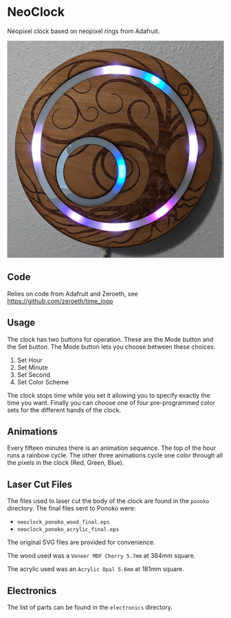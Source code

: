 NeoClock
========

Neopixel clock based on neopixel rings from Adafruit.

![NeoClock](./pictures/neoclock.png)

Code
---

Relies on code from Adafruit and Zeroeth, see
https://github.com/zeroeth/time_loop

Usage
---

The clock has two buttons for operation.  These are the Mode button and the
Set button.  The Mode button lets you choose between these choices:

1. Set Hour
2. Set Minute
3. Set Second
4. Set Color Scheme

The clock stops time while you set it allowing you to specify exactly the time
you want.  Finally you can choose one of four pre-programmed color sets for
the different hands of the clock.

Animations
---

Every fifteen minutes there is an animation sequence.  The top of the hour
runs a rainbow cycle.  The other three animations cycle one color through
all the pixels in the clock (Red, Green, Blue).

Laser Cut Files
---

The files used to laser cut the body of the clock are found in the `ponoko`
directory.  The final files sent to Ponoko were:

- `neoclock_ponoko_wood_final.eps`
- `neoclock_ponoko_acrylic_final.eps`

The original SVG files are provided for convenience.

The wood used was a `Veneer MDF Cherry 5.7mm` at 384mm square.

The acrylic used was an `Acrylic Opal 5.6mm` at 181mm square.

Electronics
---

The list of parts can be found in the `electronics` directory.
